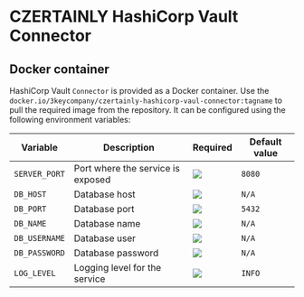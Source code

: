 # CZERTAINLY HashiCorp Vault Connector



## Docker container

HashiCorp Vault `Connector` is provided as a Docker container. Use the `docker.io/3keycompany/czertainly-hashicorp-vaul-connector:tagname` to pull the required image from the repository. It can be configured using the following environment variables:

| Variable      | Description                       | Required                                           | Default value |
|---------------|-----------------------------------|----------------------------------------------------|---------------|
| `SERVER_PORT` | Port where the service is exposed | ![](https://img.shields.io/badge/-NO-red.svg)      | `8080`        |
| `DB_HOST`     | Database host                     | ![](https://img.shields.io/badge/-YES-success.svg) | `N/A`         |
| `DB_PORT`     | Database port                     | ![](https://img.shields.io/badge/-NO-red.svg)      | `5432`        |
| `DB_NAME`     | Database name                     | ![](https://img.shields.io/badge/-YES-success.svg) | `N/A`         |
| `DB_USERNAME` | Database user                     | ![](https://img.shields.io/badge/-YES-success.svg) | `N/A`         |
| `DB_PASSWORD` | Database password                 | ![](https://img.shields.io/badge/-YES-success.svg) | `N/A`         |
| `LOG_LEVEL`   | Logging level for the service     | ![](https://img.shields.io/badge/-NO-red.svg)      | `INFO`        |